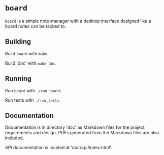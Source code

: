 # `board`

`board` is a simple note-manager with a desktop interface designed like a board
notes can be tacked to.

## Building

Build `board` with `make`.

Build 'doc' with `make doc`.

## Running

Run `board` with `./run_board`.

Run tests with `./run_tests`.

## Documentation

Documentation is in directory 'doc' as Markdown files for the project
requirements and design. PDFs generated from the Markdown files are also
included.

API documentation is located at 'doc/api/index.html'.
